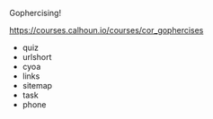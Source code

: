 Gophercising!

https://courses.calhoun.io/courses/cor_gophercises

- quiz
- urlshort
- cyoa
- links
- sitemap
- task
- phone
